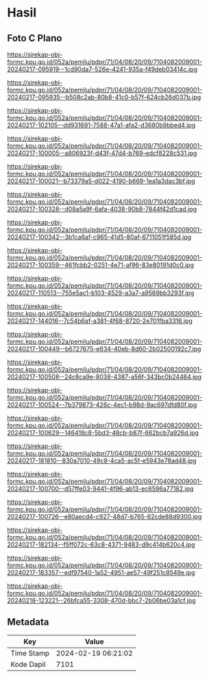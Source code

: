 # Hasil

## Foto C Plano

https://sirekap-obj-formc.kpu.go.id/052a/pemilu/pdpr/71/04/08/20/09/7104082009001-20240217-095919--1cd90da7-526e-4241-935a-f49deb03414c.jpg

https://sirekap-obj-formc.kpu.go.id/052a/pemilu/pdpr/71/04/08/20/09/7104082009001-20240217-095935--b508c2ab-80b8-41c0-b57f-624cb26d037b.jpg

https://sirekap-obj-formc.kpu.go.id/052a/pemilu/pdpr/71/04/08/20/09/7104082009001-20240217-102105--dd931691-7588-47a1-afa2-d3680b9bbed4.jpg

https://sirekap-obj-formc.kpu.go.id/052a/pemilu/pdpr/71/04/08/20/09/7104082009001-20240217-100005--a806923f-d43f-47d4-b769-edcf8228c531.jpg

https://sirekap-obj-formc.kpu.go.id/052a/pemilu/pdpr/71/04/08/20/09/7104082009001-20240217-100021--b73379a5-d022-4190-b669-1ea1a3dac3bf.jpg

https://sirekap-obj-formc.kpu.go.id/052a/pemilu/pdpr/71/04/08/20/09/7104082009001-20240217-100328--d08a5a9f-6afa-4038-90b8-7844f42d1cad.jpg

https://sirekap-obj-formc.kpu.go.id/052a/pemilu/pdpr/71/04/08/20/09/7104082009001-20240217-100342--3b1ca6af-c965-41d5-80af-6711051f585d.jpg

https://sirekap-obj-formc.kpu.go.id/052a/pemilu/pdpr/71/04/08/20/09/7104082009001-20240217-100359--461fcbb2-0251-4e71-af96-83e80191d0c0.jpg

https://sirekap-obj-formc.kpu.go.id/052a/pemilu/pdpr/71/04/08/20/09/7104082009001-20240217-110513--755e5ac1-b103-4529-a3a7-a9569bb3293f.jpg

https://sirekap-obj-formc.kpu.go.id/052a/pemilu/pdpr/71/04/08/20/09/7104082009001-20240217-144016--7c54b6af-a381-4f68-8720-2e701fba3316.jpg

https://sirekap-obj-formc.kpu.go.id/052a/pemilu/pdpr/71/04/08/20/09/7104082009001-20240217-100449--b6727675-e634-40eb-8d60-2b02500192c7.jpg

https://sirekap-obj-formc.kpu.go.id/052a/pemilu/pdpr/71/04/08/20/09/7104082009001-20240217-100508--24c8ca9e-8038-4387-a56f-343bc0b24464.jpg

https://sirekap-obj-formc.kpu.go.id/052a/pemilu/pdpr/71/04/08/20/09/7104082009001-20240217-100524--7b379873-426c-4ec1-b98d-9ac697dfd80f.jpg

https://sirekap-obj-formc.kpu.go.id/052a/pemilu/pdpr/71/04/08/20/09/7104082009001-20240217-100629--146418c8-5bd3-48cb-b87f-662bcb7a926d.jpg

https://sirekap-obj-formc.kpu.go.id/052a/pemilu/pdpr/71/04/08/20/09/7104082009001-20240217-181810--830a7010-49c8-4ca5-ac5f-e5943e78ad48.jpg

https://sirekap-obj-formc.kpu.go.id/052a/pemilu/pdpr/71/04/08/20/09/7104082009001-20240217-100700--d57ffe03-9441-4f96-ab13-ec6596a77182.jpg

https://sirekap-obj-formc.kpu.go.id/052a/pemilu/pdpr/71/04/08/20/09/7104082009001-20240217-100726--e80aecd4-c927-48d7-b765-62cde88d9300.jpg

https://sirekap-obj-formc.kpu.go.id/052a/pemilu/pdpr/71/04/08/20/09/7104082009001-20240217-182134--f5ff072c-63c8-4371-9483-d9c414b620c4.jpg

https://sirekap-obj-formc.kpu.go.id/052a/pemilu/pdpr/71/04/08/20/09/7104082009001-20240217-183357--edf97540-1a52-4951-ae57-49f251c8549e.jpg

https://sirekap-obj-formc.kpu.go.id/052a/pemilu/pdpr/71/04/08/20/09/7104082009001-20240218-123221--26bfca55-3308-470d-bbc7-2b06be03a1cf.jpg


## Metadata

| Key        | Value               |
| ---------- | ------------------- |
| Time Stamp | 2024-02-19 06:21:02 |
| Kode Dapil | 7101                |



